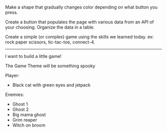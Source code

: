Make a shape that gradually changes color depending on what button you press.

Create a button that populates the page with various data from an API of your choosing. Organize the data in a table.

Create a simple (or complex) game using the skills we learned today. ex: rock paper scissors, tic-tac-toe, connect-4.

------

I want to build a little game!

The Game Theme will be something spooky

Player: 
- Black cat with green eyes and jetpack

Enemies:
- Ghost 1
- Ghost 2
- Big mama ghost
- Grim reaper
- Witch on broom